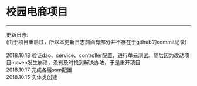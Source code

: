 # 校园电商项目

***
更新日志:<br>
(由于项目重启过，所以本更新日志前面有部分并不存在于github的commit记录)<br><br>
2018.10.18 验证dao、service、controller配置，进行单元测试。随后因为改动项目maven发生崩溃，没有及时找到解决办法，于是重开项目<br>
2018.10.17 完成各层ssm配置<br>
2018.10.15 实体类创建<br>
